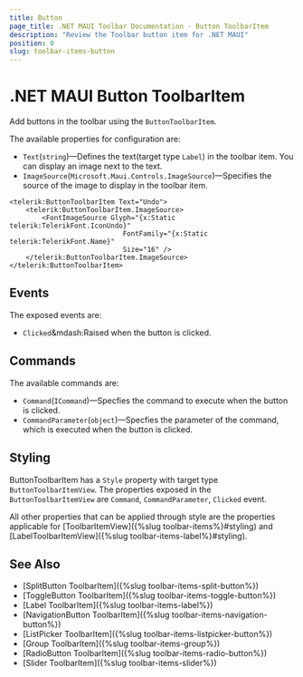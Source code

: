 ```yaml
---
title: Button
page_title: .NET MAUI Toolbar Documentation - Button ToolbarItem
description: "Review the Toolbar button item for .NET MAUI"
position: 0
slug: toolbar-items-button
---
```


# .NET MAUI Button ToolbarItem

Add buttons in the toolbar using the `ButtonToolbarItem`.

The available properties for configuration are:

* `Text`(`string`)&mdash;Defines the text(target type `Label`) in the toolbar item. You can display an image next to the text.
* `ImageSource`(`Microsoft.Maui.Controls.ImageSource`)&mdash;Specifies the source of the image to display in the toolbar item.

```XAML
<telerik:ButtonToolbarItem Text="Undo">
    <telerik:ButtonToolbarItem.ImageSource>
        <FontImageSource Glyph="{x:Static telerik:TelerikFont.IconUndo}"
                            FontFamily="{x:Static telerik:TelerikFont.Name}"
                            Size="16" />
    </telerik:ButtonToolbarItem.ImageSource>
</telerik:ButtonToolbarItem>
```

## Events

The exposed events are:

* `Clicked`&mdash:Raised when the button is clicked.

## Commands

The available commands are:

* `Command`(`ICommand`)&mdash;Specfies the command to execute when the button is clicked.
* `CommandParameter`(`object`)&mdash;Specfies the parameter of the command, which is executed when the button is clicked.

## Styling

ButtonToolbarItem has a `Style` property with target type `ButtonToolbarItemView`. The properties exposed in the `ButtonToolbarItemView` are `Command`, `CommandParameter`, `Clicked` event.

All other properties that can be applied through style are the properties applicable for [ToolbarItemView]({%slug toolbar-items%}#styling) and [LabelToolbarItemView]({%slug toolbar-items-label%}#styling).

<snippet id='imageeditor-styling-button-toolbar-style'/>

## See Also

- [SplitButton ToolbarItem]({%slug toolbar-items-split-button%})
- [ToggleButton ToolbarItem]({%slug toolbar-items-toggle-button%})
- [Label ToolbarItem]({%slug toolbar-items-label%})
- [NavigationButton ToolbarItem]({%slug toolbar-items-navigation-button%})
- [ListPicker ToolbarItem]({%slug toolbar-items-listpicker-button%})
- [Group ToolbarItem]({%slug toolbar-items-group%})
- [RadioButton ToolbarItem]({%slug toolbar-items-radio-button%})
- [Slider ToolbarItem]({%slug toolbar-items-slider%})

